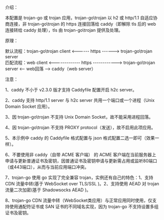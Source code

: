 介绍：

本配置是 trojan-go 或 trojan 应用，trojan-go\trojan 以 h2 或 http/1.1 自适应协商连接，非 trojan-go\trojan 的 https 连接回落给 caddy（即解除 tls 后的 web 连接转给 caddy 处理），tls 由 trojan-go\trojan 提供及处理。

原理：

默认流程：trojan-go\trojan client <------ https ------> trojan-go\trojan server  
匹配流程：web client <------------- https ------------> trojan-go\trojan server <-- web回落 --> caddy（web server）

注意：

1、caddy 不小于 v2.3.0 版才支持 Caddyfile 配置开启 h2c server。

2、caddy 支持 http/1.1 server 与 h2c server 共用一个端口或一个进程（Unix Domain Socket 应用）。

3、因 trojan-go\trojan 不支持 Unix Domain Socket，故不能采用进程回落。

4、因 trojan-go\trojan 不支持 PROXY protocol（发送），故不启用此项应用。

5、本示例中 caddy 的 Caddyfile 格式配置与 json 格式配置二选一即可（效果一样）。

6、不要使用非 caddy（自带 ACME 客户端） 的 ACME 客户端在当前服务器上申请与更新普通证书及密钥，因普通证书及密钥申请与更新需占用或监听80端口（或443端口），从而与当前应用端口冲突。

7、trojan-go 使用 go 实现了完全兼容 trojan，实例还有自己的特色：1、支持 CDN 流量中转(基于 WebSocket over TLS/SSL )。2、支持使用 AEAD 对 trojan 流量二次加密(基于 Shadowsocks AEAD )。

8、trojan-go CDN 流量中转（WebSocket类应用）与正常应用同时使用，仅支持使用通配符证书或 SAN 证书的不同域名实现，因为 trojan-go 不支持设置多组证书及密钥。
